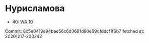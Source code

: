 # Нурисламова
- [40: WA 10](40.md)

Commit: 8c5e0419e94bae56c6d0691d60e69dfddcf1f6b7
 fetched at: 20201217-200242
